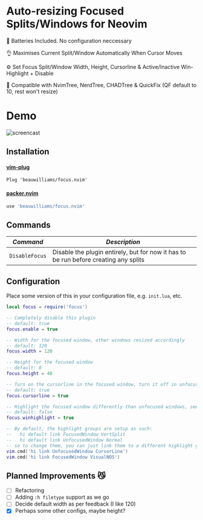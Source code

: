 # Auto-resizing Focused Splits/Windows for Neovim

🔋 Batteries Included. No configuration neccessary

👌 Maximises Current Split/Window Automatically When Cursor Moves

⚙️  Set Focus Split/Window Width, Height, Cursorline & Active/Inactive Win-Highlight + Disable

🙌 Compatible with NvimTree, NerdTree, CHADTree & QuickFix (QF default to 10, rest won't resize)

# Demo

![screencast](https://i.ibb.co/0tsKww4/focusop.gif)

## Installation
#### [vim-plug](https://github.com/junegunn/vim-plug)
```vim
Plug 'beauwilliams/focus.nvim'
```
#### [packer.nvim](https://github.com/wbthomason/packer.nvim)
```lua
use 'beauwilliams/focus.nvim'
```

## Commands

| _Command_      | _Description_ |
| -------------- | ------------- |
| `DisableFocus` |  Disable the plugin entirely, but for now it has to be run before creating any splits |

## Configuration

Place some version of this in your configuration file, e.g. `init.lua`, etc.

```lua
local focus = require('focus')

-- Completely disable this plugin
-- default: true
focus.enable = true

-- Width for the focused window, other windows resized accordingly
-- default: 120
focus.width = 120

-- Height for the focused window
-- default: 0
focus.height = 40

-- Turn on the cursorline in the focused window, turn it off in unfocused windows
-- default: true
focus.cursorline = true

-- Highlight the focused window differently than unfocused windows, see `:h winhighlight`
-- default: false
focus.winhighlight = true

-- By default, the highlight groups are setup as such:
--   hi default link FocusedWindow VertSplit
--   hi default link UnfocusedWindow Normal
-- so to change them, you can just link them to a different highlight group, see `:h hi-default`
vim.cmd('hi link UnfocusedWindow CursorLine')
vim.cmd('hi link FocusedWindow VisualNOS')
```

## Planned Improvements 😼

- [ ] Refactoring
- [ ] Adding `:h filetype` support as we go
- [ ] Decide default width as per feedback (I like 120)
- [x] Perhaps some other configs, maybe height?

